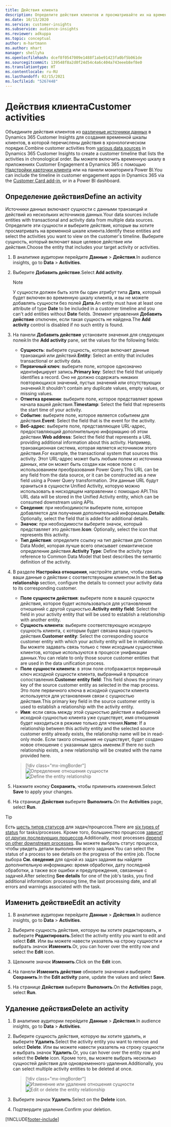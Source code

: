 ```yaml
---
title: Действия клиента
description: Определите действия клиентов и просматривайте их на временной шкале клиентов.
ms.date: 10/13/2020
ms.service: customer-insights
ms.subservice: audience-insights
ms.reviewer: adkuppa
ms.topic: conceptual
author: m-hartmann
ms.author: mhart
manager: shellyha
ms.openlocfilehash: dcef8f0547009e1488f1abe91423fa0bf5b061de
ms.sourcegitcommit: 139548f8a2d0f24d54c4a6c404a743eeeb8ef8e0
ms.translationtype: HT
ms.contentlocale: ru-RU
ms.lasthandoff: 02/15/2021
ms.locfileid: "5267448"
---
```

# <a name="customer-activities"></a><span data-ttu-id="b514a-103">Действия клиента</span><span class="sxs-lookup"><span data-stu-id="b514a-103">Customer activities</span></span>

<span data-ttu-id="b514a-104">Объедините действия клиентов из [различные источники данных](data-sources.md) в Dynamics 365 Customer Insights для создания временной шкалы клиентов, в которой перечислены действия в хронологическом порядке.</span><span class="sxs-lookup"><span data-stu-id="b514a-104">Combine customer activities from [various data sources](data-sources.md) in Dynamics 365 Customer Insights to create a customer timeline that lists the activities in chronological order.</span></span> <span data-ttu-id="b514a-105">Вы можете включить временную шкалу в приложениях Customer Engagement в Dynamics 365 с помощью [Надстройки карточки клиента](customer-card-add-in.md) или на панели мониторинга Power BI.</span><span class="sxs-lookup"><span data-stu-id="b514a-105">You can include the timeline in customer engagement apps in Dynamics 365 via the [Customer Card add-in](customer-card-add-in.md), or in a Power BI dashboard.</span></span>

## <a name="define-an-activity"></a><span data-ttu-id="b514a-106">Определение действия</span><span class="sxs-lookup"><span data-stu-id="b514a-106">Define an activity</span></span>

<span data-ttu-id="b514a-107">Источники данных включают сущности с данными транзакций и действий из нескольких источников данных.</span><span class="sxs-lookup"><span data-stu-id="b514a-107">Your data sources include entities with transactional and activity data from multiple data sources.</span></span> <span data-ttu-id="b514a-108">Определите эти сущности и выберите действия, которые вы хотите просматривать на временной шкале клиента.</span><span class="sxs-lookup"><span data-stu-id="b514a-108">Identify these entities and select the activities you want to view on the customer's timeline.</span></span> <span data-ttu-id="b514a-109">Выберите сущность, который включает ваше целевое действие или действия.</span><span class="sxs-lookup"><span data-stu-id="b514a-109">Choose the entity that includes your target activity or activities.</span></span>

1. <span data-ttu-id="b514a-110">В аналитике аудитории перейдите **Данные** > **Действия**.</span><span class="sxs-lookup"><span data-stu-id="b514a-110">In audience insights, go to **Data** > **Activities**.</span></span>

1. <span data-ttu-id="b514a-111">Выберите **Добавить действие**.</span><span class="sxs-lookup"><span data-stu-id="b514a-111">Select **Add activity**.</span></span>

   > [!NOTE]
   > <span data-ttu-id="b514a-112">У сущности должен быть хотя бы один атрибут типа **Дата**, который будет включен во временную шкалу клиента, и вы не можете добавлять сущности без полей **Дата**.</span><span class="sxs-lookup"><span data-stu-id="b514a-112">An entity must have at least one attribute of type **Date** to be included in a customer timeline and you can't add entities without **Date** fields.</span></span> <span data-ttu-id="b514a-113">Элемент управления **Добавить действие** отключен, если такая сущность не найдена.</span><span class="sxs-lookup"><span data-stu-id="b514a-113">The **Add activity** control is disabled if no such entity is found.</span></span>

1. <span data-ttu-id="b514a-114">На панели **Добавить действие** установите значения для следующих полей:</span><span class="sxs-lookup"><span data-stu-id="b514a-114">In the **Add activity** pane, set the values for the following fields:</span></span>

   - <span data-ttu-id="b514a-115">**Сущность**: выберите сущность, которая включает данные транзакций или действий.</span><span class="sxs-lookup"><span data-stu-id="b514a-115">**Entity**: Select an entity that includes transactional or activity data.</span></span>
   - <span data-ttu-id="b514a-116">**Первичный ключ**: выберите поле, которое однозначно идентифицирует запись.</span><span class="sxs-lookup"><span data-stu-id="b514a-116">**Primary key**: Select the field that uniquely identifies a record.</span></span> <span data-ttu-id="b514a-117">Оно не должно содержать никаких повторяющихся значений, пустых значений или отсутствующих значений.</span><span class="sxs-lookup"><span data-stu-id="b514a-117">It shouldn't contain any duplicate values, empty values, or missing values.</span></span>
   - <span data-ttu-id="b514a-118">**Отметка времени**: выберите поле, которое представляет время начала вашей действия.</span><span class="sxs-lookup"><span data-stu-id="b514a-118">**Timestamp**: Select the field that represents the start time of your activity.</span></span>
   - <span data-ttu-id="b514a-119">**Событие**: выберите поле, которое является событием для действия.</span><span class="sxs-lookup"><span data-stu-id="b514a-119">**Event**: Select the field that is the event for the activity.</span></span>
   - <span data-ttu-id="b514a-120">**Веб-адрес**: выберите поле, представляющее URL-адрес, предоставляющий дополнительную информацию об этом действии.</span><span class="sxs-lookup"><span data-stu-id="b514a-120">**Web address**: Select the field that represents a URL providing additional information about this activity.</span></span> <span data-ttu-id="b514a-121">Например, транзакционная система, которая является источником этого действия.</span><span class="sxs-lookup"><span data-stu-id="b514a-121">For example, the transactional system that sources this activity.</span></span> <span data-ttu-id="b514a-122">Этот URL-адрес может быть любым полем из источника данных, или он может быть создан как новое поле с использованием преобразования Power Query.</span><span class="sxs-lookup"><span data-stu-id="b514a-122">This URL can be any field from the data source, or it can be constructed as a new field using a Power Query transformation.</span></span> <span data-ttu-id="b514a-123">Эти данные URL будут храниться в сущности Unified Activity, которую можно использовать в нисходящем направлении с помощью API.</span><span class="sxs-lookup"><span data-stu-id="b514a-123">This URL data will be stored in the Unified Activity entity, which can be consumed downstream using APIs.</span></span>
   - <span data-ttu-id="b514a-124">**Сведения**: при необходимости выберите поле, которое добавляется для получения дополнительной информации.</span><span class="sxs-lookup"><span data-stu-id="b514a-124">**Details**: Optionally, select the field that is added for additional details.</span></span>
   - <span data-ttu-id="b514a-125">**Значок**: при необходимости выберите значок, который представляет это действие.</span><span class="sxs-lookup"><span data-stu-id="b514a-125">**Icon**: Optionally, select the icon that represents this activity.</span></span>
   - <span data-ttu-id="b514a-126">**Тип действия**: определите ссылку на тип действия для Common Data Model, которая лучше всего описывает семантическое определение действия.</span><span class="sxs-lookup"><span data-stu-id="b514a-126">**Activity Type**: Define the activity type reference to Common Data Model that best describes the semantic definition of the activity.</span></span>

1. <span data-ttu-id="b514a-127">В разделе **Настройка отношения**, настройте детали, чтобы связать ваши данные о действии с соответствующим клиентом.</span><span class="sxs-lookup"><span data-stu-id="b514a-127">In the **Set up relationship** section, configure the details to connect your activity data to its corresponding customer.</span></span>

    - <span data-ttu-id="b514a-128">**Поле сущности действия**: выберите поле в вашей сущности действия, которое будет использоваться для установления отношений с другой сущностью.</span><span class="sxs-lookup"><span data-stu-id="b514a-128">**Activity entity field**: Select the field in your activity entity that will be used to establish a relationship with another entity.</span></span>
    - <span data-ttu-id="b514a-129">**Сущность клиента**: выберите соответствующую исходную сущность клиента, с которым будет связана ваша сущность действия.</span><span class="sxs-lookup"><span data-stu-id="b514a-129">**Customer entity**: Select the corresponding source customer entity with which your activity entity will be in relationship.</span></span> <span data-ttu-id="b514a-130">Вы можете задавать связь только с теми исходным сущностями клиентов, которые используются в процессе унификации данных.</span><span class="sxs-lookup"><span data-stu-id="b514a-130">You can relate to only those source customer entities that are used in the data unification process.</span></span>
    - <span data-ttu-id="b514a-131">**Поле сущности клиента**: в этом поле отображается первичный ключ исходной сущности клиента, выбранный в процессе сопоставления.</span><span class="sxs-lookup"><span data-stu-id="b514a-131">**Customer entity field**: This field shows the primary key of the source customer entity as selected in the map process.</span></span> <span data-ttu-id="b514a-132">Это поле первичного ключа в исходной сущности клиента используется для установления связи с сущностью действия.</span><span class="sxs-lookup"><span data-stu-id="b514a-132">This primary key field in the source customer entity is used to establish a relationship with the activity entity.</span></span>
    - <span data-ttu-id="b514a-133">**Имя**: если связь между этой сущностью действия и выбранной исходной сущностью клиента уже существует, имя отношения будет находиться в режиме только для чтения.</span><span class="sxs-lookup"><span data-stu-id="b514a-133">**Name**: If a relationship between this activity entity and the selected source customer entity already exists, the relationship name will be in read-only mode.</span></span> <span data-ttu-id="b514a-134">Если такого отношения не существует, будет создано новое отношение с указанным здесь именем.</span><span class="sxs-lookup"><span data-stu-id="b514a-134">If there no such relationship exists, a new relationship will be created with the name provided here.</span></span>
   
   > [!div class="mx-imgBorder"]
   > <span data-ttu-id="b514a-135">![Определение отношения сущности](media/activities-entities-define.png "Определение отношения сущности")</span><span class="sxs-lookup"><span data-stu-id="b514a-135">![Define the entity relationship](media/activities-entities-define.png "Define the entity relationship")</span></span>

1. <span data-ttu-id="b514a-136">Нажмите кнопку **Сохранить**, чтобы применить изменения.</span><span class="sxs-lookup"><span data-stu-id="b514a-136">Select **Save** to apply your changes.</span></span>

1. <span data-ttu-id="b514a-137">На странице **Действия** выберите **Выполнить**.</span><span class="sxs-lookup"><span data-stu-id="b514a-137">On the **Activities** page, select **Run**.</span></span>

> [!TIP]
> <span data-ttu-id="b514a-138">Есть [шесть типов статусов](system.md#status-types) для задач/процессов.</span><span class="sxs-lookup"><span data-stu-id="b514a-138">There are [six types of status](system.md#status-types) for tasks/processes.</span></span> <span data-ttu-id="b514a-139">Кроме того, большинство процессов [зависит от других последующих процессов](system.md#refresh-policies).</span><span class="sxs-lookup"><span data-stu-id="b514a-139">Additionally, most processes [depend on other downstream processes](system.md#refresh-policies).</span></span> <span data-ttu-id="b514a-140">Вы можете выбрать статус процесса, чтобы увидеть детали выполнения всего задания.</span><span class="sxs-lookup"><span data-stu-id="b514a-140">You can select the status of a process to see details on the progress of the entire job.</span></span> <span data-ttu-id="b514a-141">После выбора **См. сведения** для одной из задач задания вы найдете дополнительную информацию: время обработки, дату последней обработки, а также все ошибки и предупреждения, связанные с задачей.</span><span class="sxs-lookup"><span data-stu-id="b514a-141">After selecting **See details** for one of the job's tasks, you find additional information: processing time, the last processing date, and all errors and warnings associated with the task.</span></span>

## <a name="edit-an-activity"></a><span data-ttu-id="b514a-142">Изменить действие</span><span class="sxs-lookup"><span data-stu-id="b514a-142">Edit an activity</span></span>

1. <span data-ttu-id="b514a-143">В аналитике аудитории перейдите **Данные** > **Действия**.</span><span class="sxs-lookup"><span data-stu-id="b514a-143">In audience insights, go to **Data** > **Activities**.</span></span>

2. <span data-ttu-id="b514a-144">Выберите сущность действия, которую вы хотите редактировать, и выберите **Редактировать**.</span><span class="sxs-lookup"><span data-stu-id="b514a-144">Select the activity entity you want to edit and select **Edit**.</span></span> <span data-ttu-id="b514a-145">Или вы можете навести указатель на строку сущности и выбрать значок **Изменить**.</span><span class="sxs-lookup"><span data-stu-id="b514a-145">Or, you can hover over the entity row and select the **Edit** icon.</span></span>

3. <span data-ttu-id="b514a-146">Щелкните значок **Изменить**.</span><span class="sxs-lookup"><span data-stu-id="b514a-146">Click on the **Edit** icon.</span></span>

4. <span data-ttu-id="b514a-147">На панели **Изменить действие** обновите значения и выберите **Сохранить**.</span><span class="sxs-lookup"><span data-stu-id="b514a-147">In the **Edit activity** pane, update the values and select **Save**.</span></span>

5. <span data-ttu-id="b514a-148">На странице **Действия** выберите **Выполнить**.</span><span class="sxs-lookup"><span data-stu-id="b514a-148">On the **Activities** page, select **Run**.</span></span>

## <a name="delete-an-activity"></a><span data-ttu-id="b514a-149">Удаление действия</span><span class="sxs-lookup"><span data-stu-id="b514a-149">Delete an activity</span></span>

1. <span data-ttu-id="b514a-150">В аналитике аудитории перейдите **Данные** > **Действия**.</span><span class="sxs-lookup"><span data-stu-id="b514a-150">In audience insights, go to **Data** > **Activities**.</span></span>

2. <span data-ttu-id="b514a-151">Выберите сущность действия, которую вы хотите удалить, и выберите **Удалить**.</span><span class="sxs-lookup"><span data-stu-id="b514a-151">Select the activity entity you want to remove and select **Delete**.</span></span> <span data-ttu-id="b514a-152">Или вы можете навести указатель на строку сущности и выбрать значок **Удалить**.</span><span class="sxs-lookup"><span data-stu-id="b514a-152">Or, you can hover over the entity row and select the **Delete** icon.</span></span> <span data-ttu-id="b514a-153">Кроме того, вы можете выбрать несколько сущностей действия для одновременного удаления.</span><span class="sxs-lookup"><span data-stu-id="b514a-153">Additionally, you can select multiple activity entities to be deleted at once.</span></span>
   > [!div class="mx-imgBorder"]
   > <span data-ttu-id="b514a-154">![Изменение или удаление отношения сущности](media/activities-entities-edit-delete.png "Изменение или удаление отношения сущности")</span><span class="sxs-lookup"><span data-stu-id="b514a-154">![Edit or delete the entity relationship](media/activities-entities-edit-delete.png "Edit or delete the entity relationship")</span></span>

3. <span data-ttu-id="b514a-155">Выберите значок **Удалить**.</span><span class="sxs-lookup"><span data-stu-id="b514a-155">Select on the **Delete** icon.</span></span>

4. <span data-ttu-id="b514a-156">Подтвердите удаление.</span><span class="sxs-lookup"><span data-stu-id="b514a-156">Confirm your deletion.</span></span>


[!INCLUDE[footer-include](../includes/footer-banner.md)]